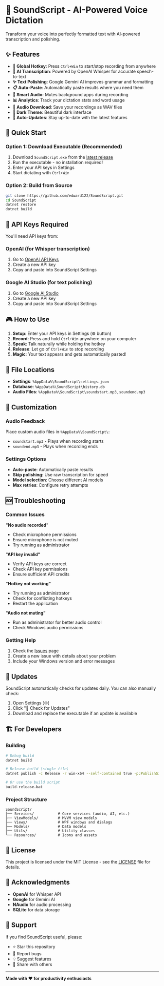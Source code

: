 # 🎤 SoundScript - AI-Powered Voice Dictation

Transform your voice into perfectly formatted text with AI-powered transcription and polishing.

## ✨ Features

- **🎯 Global Hotkey**: Press `Ctrl+Win` to start/stop recording from anywhere
- **🤖 AI Transcription**: Powered by OpenAI Whisper for accurate speech-to-text
- **✨ Text Polishing**: Google Gemini AI improves grammar and formatting
- **📋 Auto-Paste**: Automatically paste results where you need them
- **🎵 Smart Audio**: Mutes background apps during recording
- **📊 Analytics**: Track your dictation stats and word usage
- **💾 Audio Download**: Save your recordings as WAV files
- **🌙 Dark Theme**: Beautiful dark interface
- **🔄 Auto-Updates**: Stay up-to-date with the latest features

## 🚀 Quick Start

### Option 1: Download Executable (Recommended)
1. Download `SoundScript.exe` from the [latest release](https://github.com/edward122/SoundScript/releases)
2. Run the executable - no installation required!
3. Enter your API keys in Settings
4. Start dictating with `Ctrl+Win`

### Option 2: Build from Source
```bash
git clone https://github.com/edward122/SoundScript.git
cd SoundScript
dotnet restore
dotnet build
```

## 🔑 API Keys Required

You'll need API keys from:

### OpenAI (for Whisper transcription)
1. Go to [OpenAI API Keys](https://platform.openai.com/api-keys)
2. Create a new API key
3. Copy and paste into SoundScript Settings

### Google AI Studio (for text polishing)
1. Go to [Google AI Studio](https://aistudio.google.com/app/apikey)
2. Create a new API key
3. Copy and paste into SoundScript Settings

## 🎮 How to Use

1. **Setup**: Enter your API keys in Settings (⚙️ button)
2. **Record**: Press and hold `Ctrl+Win` anywhere on your computer
3. **Speak**: Talk naturally while holding the hotkey
4. **Release**: Let go of `Ctrl+Win` to stop recording
5. **Magic**: Your text appears and gets automatically pasted!

## 📁 File Locations

- **Settings**: `%AppData%\SoundScript\settings.json`
- **Database**: `%AppData%\SoundScript\history.db`
- **Audio Files**: `%AppData%\SoundScript\soundstart.mp3`, `soundend.mp3`

## 🔧 Customization

### Audio Feedback
Place custom audio files in `%AppData%\SoundScript\`:
- `soundstart.mp3` - Plays when recording starts
- `soundend.mp3` - Plays when recording ends

### Settings Options
- **Auto-paste**: Automatically paste results
- **Skip polishing**: Use raw transcription for speed
- **Model selection**: Choose different AI models
- **Max retries**: Configure retry attempts

## 🆘 Troubleshooting

### Common Issues

**"No audio recorded"**
- Check microphone permissions
- Ensure microphone is not muted
- Try running as administrator

**"API key invalid"**
- Verify API keys are correct
- Check API key permissions
- Ensure sufficient API credits

**"Hotkey not working"**
- Try running as administrator
- Check for conflicting hotkeys
- Restart the application

**"Audio not muting"**
- Run as administrator for better audio control
- Check Windows audio permissions

### Getting Help
1. Check the [Issues](https://github.com/edward122/SoundScript/issues) page
2. Create a new issue with details about your problem
3. Include your Windows version and error messages

## 🔄 Updates

SoundScript automatically checks for updates daily. You can also manually check:
1. Open Settings (⚙️)
2. Click "🔄 Check for Updates"
3. Download and replace the executable if an update is available

## 🏗️ For Developers

### Building
```bash
# Debug build
dotnet build

# Release build (single file)
dotnet publish -c Release -r win-x64 --self-contained true -p:PublishSingleFile=true

# Or use the build script
build-release.bat
```

### Project Structure
```
SoundScript/
├── Services/           # Core services (audio, AI, etc.)
├── ViewModels/         # MVVM view models
├── Views/              # WPF windows and dialogs
├── Models/             # Data models
├── Utils/              # Utility classes
└── Resources/          # Icons and assets
```

## 📄 License

This project is licensed under the MIT License - see the [LICENSE](LICENSE) file for details.

## 🙏 Acknowledgments

- **OpenAI** for Whisper API
- **Google** for Gemini AI
- **NAudio** for audio processing
- **SQLite** for data storage

## 🌟 Support

If you find SoundScript useful, please:
- ⭐ Star this repository
- 🐛 Report bugs
- 💡 Suggest features
- 🔄 Share with others

---

**Made with ❤️ for productivity enthusiasts** 
